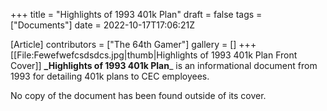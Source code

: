 +++
title = "Highlights of 1993 401k Plan"
draft = false
tags = ["Documents"]
date = 2022-10-17T17:06:21Z

[Article]
contributors = ["The 64th Gamer"]
gallery = []
+++
[[File:Fewefwefcsdsdcs.jpg|thumb|Highlights of 1993 401k Plan Front Cover]]
**_Highlights of 1993 401k Plan**_ is an informational document from 1993 for detailing 401k plans to CEC employees.

No copy of the document has been found outside of its cover.